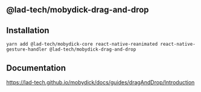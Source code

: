## @lad-tech/mobydick-drag-and-drop

## Installation

```shell
yarn add @lad-tech/mobydick-core react-native-reanimated react-native-gesture-handler @lad-tech/mobydick-drag-and-drop
```

## Documentation

https://lad-tech.github.io/mobydick/docs/guides/dragAndDrop/Introduction
